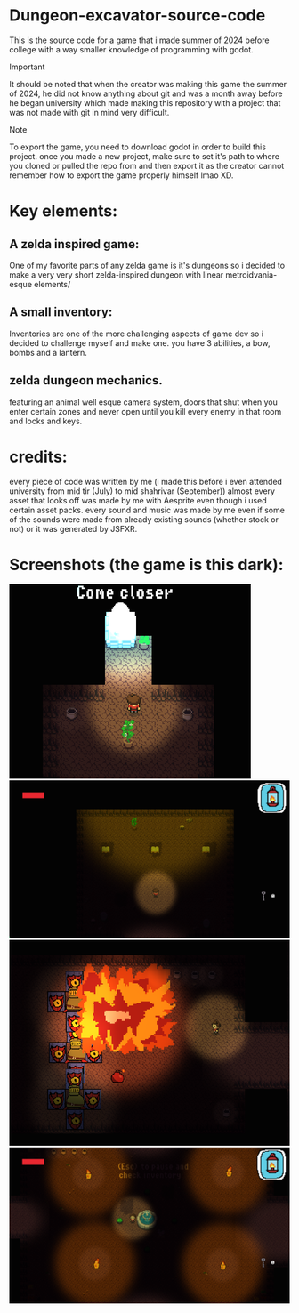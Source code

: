 # Dungeon-excavator-source-code
This is the source code for a game that i made summer of 2024 before college with a way smaller knowledge of programming with godot.


> [!IMPORTANT]  
> It should be noted that when the creator was making this game the summer of 2024, he did not know anything about git and was a month away before he began university which made making this repository with a project that was not made with git in mind very difficult.


>[!NOTE]
>To export the game, you need to download godot in order to build this project. once you made a new project, make sure to set it's path to where you cloned or pulled the repo from and then export it as the creator cannot remember how to export the game properly himself lmao XD.
# Key elements:

## A zelda inspired game:
One of my favorite parts of any zelda game is it's dungeons so i decided to make a very very short zelda-inspired dungeon with linear metroidvania-esque elements/

## A small inventory:
Inventories are one of the more challenging aspects of game dev so i decided to challenge myself and make one. you have 3 abilities, a bow, bombs and a lantern.

## zelda dungeon mechanics.
featuring an animal well esque camera system, doors that shut when you enter certain zones and never open until you kill every enemy in that room and locks and keys.


# credits:
every piece of code was written by me (i made this before i even attended university from mid tir (July) to mid shahrivar (September))
almost every asset that looks off was made by me with Aesprite even though i used certain asset packs.
every sound and music was made by me even if some of the sounds were made from already existing sounds (whether stock or not) or it was generated by JSFXR.


# Screenshots (the game is this dark):

![ominous](screenshots/ominous.png)
![books](screenshots/books.png)
![BOOM](screenshots/explotano.png)
![lobby](screenshots/excavator.png)

